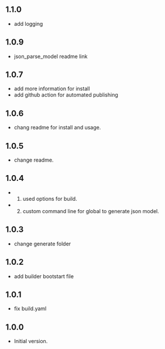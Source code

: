 ## 1.1.0

- add logging

## 1.0.9

- json_parse_model readme link

## 1.0.7

- add more information for install
- add github action for automated publishing

## 1.0.6

- chang readme for install and usage.

## 1.0.5

- change readme.

## 1.0.4

- 1. used options for build.
- 2. custom command line for global to generate json model.

## 1.0.3

- change generate folder

## 1.0.2

- add builder bootstart file

## 1.0.1

- fix build.yaml

## 1.0.0

- Initial version.
